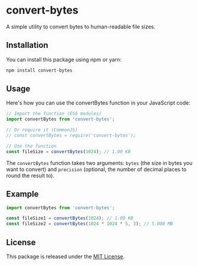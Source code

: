 # convert-bytes

A simple utility to convert bytes to human-readable file sizes.

## Installation

You can install this package using npm or yarn:

```bash
npm install convert-bytes
```
## Usage
Here's how you can use the convertBytes function in your JavaScript code:
```javascript
// Import the function (ES6 modules)
import convertBytes from 'convert-bytes';

// Or require it (CommonJS)
// const convertBytes = require('convert-bytes');

// Use the function
const fileSize = convertBytes(1024); // 1.00 KB

```

The `convertBytes` function takes two arguments: `bytes` (the size in bytes you want to convert) and `precision` (optional, the number of decimal places to round the result to).

## Example
```javascript
import convertBytes from 'convert-bytes';

const fileSize1 = convertBytes(1024); // 1.00 KB
const fileSize2 = convertBytes(1024 * 1024 * 5, 3); // 5.000 MB
```
## License
This package is released under the [MIT License](https://github.com/codewithsundeep/convert-bytes/blob/main/LICENSE).
